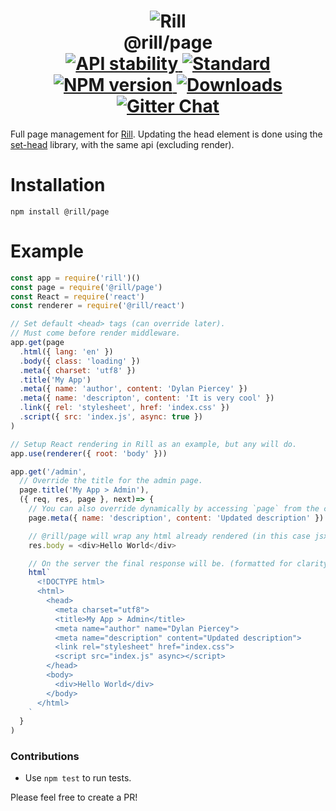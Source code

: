 <h1 align="center">
  <!-- Logo -->
  <img src="https://raw.githubusercontent.com/rill-js/rill/master/Rill-Icon.jpg" alt="Rill"/>
  <br/>
  @rill/page
  <br/>

  <!-- Stability -->
  <a href="https://nodejs.org/api/documentation.html#documentation_stability_index">
    <img src="https://img.shields.io/badge/stability-experimental-orange.svg?style=flat-square" alt="API stability"/>
  </a>
  <!-- Standard -->
  <a href="https://github.com/feross/standard">
    <img src="https://img.shields.io/badge/code%20style-standard-brightgreen.svg?style=flat-square" alt="Standard"/>
  </a>
  <!-- NPM version -->
  <a href="https://npmjs.org/package/@rill/page">
    <img src="https://img.shields.io/npm/v/@rill/page.svg?style=flat-square" alt="NPM version"/>
  </a>
  <!-- Downloads -->
  <a href="https://npmjs.org/package/@rill/page">
    <img src="https://img.shields.io/npm/dm/@rill/page.svg?style=flat-square" alt="Downloads"/>
  </a>
  <!-- Gitter Chat -->
  <a href="https://gitter.im/rill-js/rill">
    <img src="https://img.shields.io/gitter/room/rill-js/rill.svg?style=flat-square" alt="Gitter Chat"/>
  </a>
</h1>

Full page <head> management for [Rill](https://github.com/rill-js/rill).
Updating the head element is done using the [set-head](https://github.com/DylanPiercey/set-head) library, with the same api (excluding render).

# Installation

```console
npm install @rill/page
```

# Example

```javascript
const app = require('rill')()
const page = require('@rill/page')
const React = require('react')
const renderer = require('@rill/react')

// Set default <head> tags (can override later).
// Must come before render middleware.
app.get(page
  .html({ lang: 'en' })
  .body({ class: 'loading' })
  .meta({ charset: 'utf8' })
  .title('My App')
  .meta({ name: 'author', content: 'Dylan Piercey' })
  .meta({ name: 'descripton', content: 'It is very cool' })
  .link({ rel: 'stylesheet', href: 'index.css' })
  .script({ src: 'index.js', async: true })
)

// Setup React rendering in Rill as an example, but any will do.
app.use(renderer({ root: 'body' }))

app.get('/admin',
  // Override the title for the admin page.
  page.title('My App > Admin'),
  ({ req, res, page }, next)=> {
    // You can also override dynamically by accessing `page` from the context.
    page.meta({ name: 'description', content: 'Updated description' })

    // @rill/page will wrap any html already rendered (in this case jsx) with a document.
    res.body = <div>Hello World</div>

    // On the server the final response will be. (formatted for clarity)
    html`
      <!DOCTYPE html>
      <html>
        <head>
          <meta charset="utf8">
          <title>My App > Admin</title>
          <meta name="author" name="Dylan Piercey">
          <meta name="description" content="Updated description">
          <link rel="stylesheet" href="index.css">
          <script src="index.js" async></script>
        </head>
        <body>
          <div>Hello World</div>
        </body>
      </html>
    `
  }
)
```

### Contributions

* Use `npm test` to run tests.

Please feel free to create a PR!
